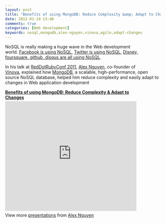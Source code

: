 ```yaml
---
layout: post
title: "Benefits of using MongoDB: Reduce Complexity &amp; Adapt to Changes"
date: 2012-01-19 13:48
comments: true
categories: [Web development]
keywords: nosql,mongodb,alex-nguyen,vinova,agile,adapt-changes
---
```

NoSQL is really making a huge wave in the Web development world. [Facebook is using NoSQL](http://www.slideshare.net/brizzzdotcom/facebook-messages-hbase), [Twitter is using NoSQL](http://www.slideshare.net/kevinweil/nosql-at-twitter-nosql-eu-2010), [Disney, foursquare, github, disqus are all using NoSQL](http://www.mongodb.org/display/DOCS/Production+Deployments).

In his talk at [RedDotRubyConf 2011](http://reddotrubyconf.com), [Alex Nguyen](http://alex.vinova.sg/), co-founder of [Vinova](http://vinova.sg), explained how [MongoDB](http://mongodb.com), a scalable, high-performance, open source NoSQL database, helped him reduce complexity and easily adapt to changes in Web application development

<!-- more -->

<div style="width:425px" id="__ss_7715542"> <strong style="display:block;margin:12px 0 4px"><a href="http://www.slideshare.net/tiendung/benefits-of-using-mongodb-reduce-complexity-adapt-to-changes" title="Benefits of using MongoDB: Reduce Complexity &amp; Adapt to Changes" target="_blank">Benefits of using MongoDB: Reduce Complexity &amp; Adapt to Changes</a></strong> <iframe src="http://www.slideshare.net/slideshow/embed_code/7715542" width="425" height="355" frameborder="0" marginwidth="0" marginheight="0" scrolling="no"></iframe> <div style="padding:5px 0 12px"> View more <a href="http://www.slideshare.net/" target="_blank">presentations</a> from <a href="http://www.slideshare.net/tiendung" target="_blank">Alex Nguyen</a> </div> </div>
